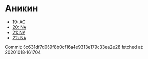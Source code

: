 # Аникин
- [19: AC](19.md)
- [20: NA](20.md)
- [21: NA](21.md)
- [22: NA](22.md)

Commit: 6c631df7d069f8b0cf16a4e9313e179d33ea2e28
 fetched at: 20201018-161704
